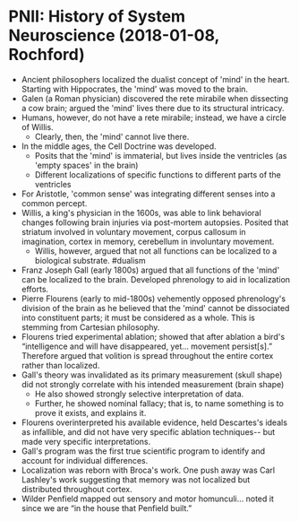 # PNII: History of System Neuroscience (2018-01-08, Rochford)

* Ancient philosophers localized the dualist concept of 'mind' in the heart. Starting with Hippocrates, the 'mind' was moved to the brain.
* Galen (a Roman physician) discovered the rete mirabile when dissecting a cow brain; argued the 'mind' lives there due to its structural intricacy.
* Humans, however, do not have a rete mirabile; instead, we have a circle of Willis.
    * Clearly, then, the 'mind' cannot live there.
* In the middle ages, the Cell Doctrine was developed.
    * Posits that the 'mind' is immaterial, but lives inside the ventricles (as 'empty spaces' in the brain)
    * Different localizations of specific functions to different parts of the ventricles
* For Aristotle, 'common sense' was integrating different senses into a common percept.
* Willis, a king's physician in the 1600s, was able to link behavioral changes following brain injuries via post-mortem autopsies. Posited that striatum involved in voluntary movement, corpus callosum in imagination, cortex in memory, cerebellum in involuntary movement.
    * Willis, however, argued that not all functions can be localized to a biological substrate. #dualism
* Franz Joseph Gall (early 1800s) argued that all functions of the 'mind' can be localized to the brain. Developed phrenology to aid in localization efforts.
* Pierre Flourens (early to mid-1800s) vehemently opposed phrenology's division of the brain as he believed that the 'mind' cannot be dissociated into constituent parts; it must be considered as a whole. This is stemming from Cartesian philosophy.
* Flourens tried experimental ablation; showed that after ablation a bird's “intelligence and will have disappeared, yet... movement persist[s].” Therefore argued that volition is spread throughout the entire cortex rather than localized.
* Gall's theory was invalidated as its primary measurement (skull shape) did not strongly correlate with his intended measurement (brain shape)
    * He also showed strongly selective interpretation of data.
    * Further, he showed nominal fallacy; that is, to name something is to prove it exists, and explains it.
* Flourens overinterpreted his available evidence, held Descartes's ideals as infallible, and did not have very specific ablation techniques-- but made very specific interpretations.
* Gall's program was the first true scientific program to identify and account for individual differences.
* Localization was reborn with Broca's work. One push away was Carl Lashley's work suggesting that memory was not localized but distributed throughout cortex.
* Wilder Penfield mapped out sensory and motor homunculi… noted it since we are “in the house that Penfield built.”
